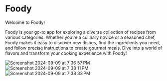 
# Foody

Welcome to Foody!

Foody is your go-to app for exploring a diverse collection of recipes from various categories. Whether you’re a culinary novice or a seasoned chef, Foody makes it easy to discover new dishes, find the ingredients you need, and follow precise instructions to create gourmet meals. Dive into a world of flavors and transform your cooking experience with Foody!



![Screenshot 2024-09-09 at 7 36 57 PM](https://github.com/user-attachments/assets/f838e1d5-e4f8-4b6f-95f9-a077f38d552b)
![Screenshot 2024-09-09 at 7 38 11 PM](https://github.com/user-attachments/assets/57623e8c-5a43-4dee-b3f2-029dbcb66197)
![Screenshot 2024-09-09 at 7 38 33 PM](https://github.com/user-attachments/assets/0665215c-1e9a-4e38-967a-e42916355de8)
